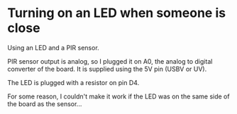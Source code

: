 # Turning on an LED when someone is close

Using an LED and a PIR sensor.

PIR sensor output is analog, so I plugged it on A0, the analog to digital converter of
the board. It is supplied using the 5V pin (USBV or UV).

The LED is plugged with a resistor on pin D4.

For some reason, I couldn't make it work if the LED was on the same side of the board
as the sensor... 